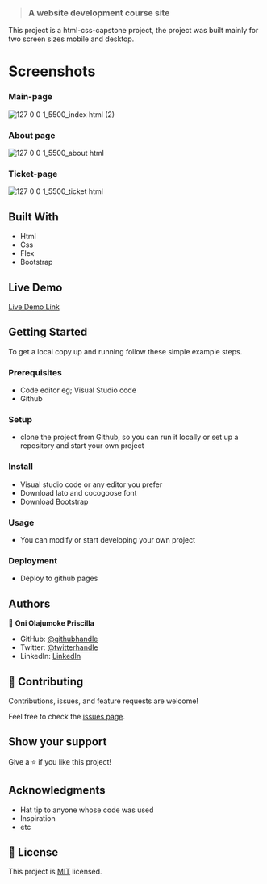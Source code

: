 
>  ### A website development course site
This project is a html-css-capstone project, the project was built mainly for two screen sizes mobile and desktop. 

# Screenshots
### Main-page
![127 0 0 1_5500_index html (2)](https://user-images.githubusercontent.com/69638013/114945387-22de7800-9e41-11eb-898a-7eaf135bd172.png)

### About page
![127 0 0 1_5500_about html](https://user-images.githubusercontent.com/69638013/114945497-5ae5bb00-9e41-11eb-8fc4-afa633d4c2a6.png)

### Ticket-page
![127 0 0 1_5500_ticket html](https://user-images.githubusercontent.com/69638013/114945337-0b9f8a80-9e41-11eb-8f29-bd98d878028b.png) 


## Built With

- Html
- Css
- Flex
- Bootstrap

## Live Demo

[Live Demo Link](https://prolajumokeoni.github.io/html-css-capstone/)

## Getting Started

To get a local copy up and running follow these simple example steps.

### Prerequisites
- Code editor eg; Visual Studio code
- Github

### Setup
- clone the project from Github, so you can run it locally or set up a repository and start your own project

### Install
- Visual studio code or any editor you prefer
- Download lato and cocogoose font
- Download Bootstrap

### Usage
- You can modify  or start developing your own project

### Deployment
- Deploy to github pages


## Authors

👤 **Oni Olajumoke Priscilla**

- GitHub: [@githubhandle](https://github.com/prolajumokeoni)
- Twitter: [@twitterhandle](https://twitter.com/prolajumokeoni)
- LinkedIn: [LinkedIn](https://www.linkedin.com/in/olajumoke-priscilla-oni-44a48b162/)


## 🤝 Contributing

Contributions, issues, and feature requests are welcome!

Feel free to check the [issues page](https://github.com/prolajumokeoni/html-css-capstone/issues).

## Show your support

Give a ⭐️ if you like this project!

## Acknowledgments

- Hat tip to anyone whose code was used
- Inspiration
- etc

## 📝 License

This project is [MIT](https://creativecommons.org/licenses/by-nc/4.0/) licensed.

